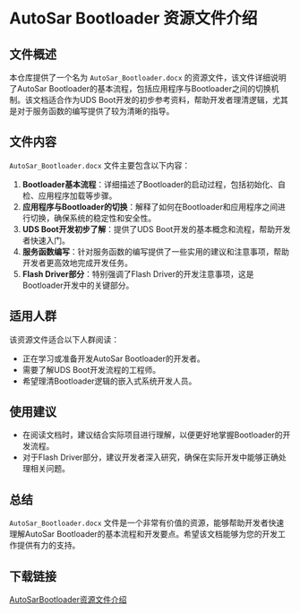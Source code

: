 # AutoSar Bootloader 资源文件介绍

## 文件概述

本仓库提供了一个名为 `AutoSar_Bootloader.docx` 的资源文件，该文件详细说明了AutoSar Bootloader的基本流程，包括应用程序与Bootloader之间的切换机制。该文档适合作为UDS Boot开发的初步参考资料，帮助开发者理清逻辑，尤其是对于服务函数的编写提供了较为清晰的指导。

## 文件内容

`AutoSar_Bootloader.docx` 文件主要包含以下内容：

1. **Bootloader基本流程**：详细描述了Bootloader的启动过程，包括初始化、自检、应用程序加载等步骤。
2. **应用程序与Bootloader的切换**：解释了如何在Bootloader和应用程序之间进行切换，确保系统的稳定性和安全性。
3. **UDS Boot开发初步了解**：提供了UDS Boot开发的基本概念和流程，帮助开发者快速入门。
4. **服务函数编写**：针对服务函数的编写提供了一些实用的建议和注意事项，帮助开发者更高效地完成开发任务。
5. **Flash Driver部分**：特别强调了Flash Driver的开发注意事项，这是Bootloader开发中的关键部分。

## 适用人群

该资源文件适合以下人群阅读：

- 正在学习或准备开发AutoSar Bootloader的开发者。
- 需要了解UDS Boot开发流程的工程师。
- 希望理清Bootloader逻辑的嵌入式系统开发人员。

## 使用建议

- 在阅读文档时，建议结合实际项目进行理解，以便更好地掌握Bootloader的开发流程。
- 对于Flash Driver部分，建议开发者深入研究，确保在实际开发中能够正确处理相关问题。

## 总结

`AutoSar_Bootloader.docx` 文件是一个非常有价值的资源，能够帮助开发者快速理解AutoSar Bootloader的基本流程和开发要点。希望该文档能够为您的开发工作提供有力的支持。

## 下载链接

[AutoSarBootloader资源文件介绍](https://pan.quark.cn/s/6a070077910e)
